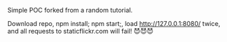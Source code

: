Simple POC forked from a random tutorial.

Download repo, npm install; npm start;, load http://127.0.0.1:8080/ twice, and all requests to staticflickr.com will fail!  😈😈😈
